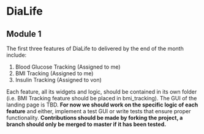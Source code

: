 # DiaLife

## Module 1
The first three features of DiaLife to delivered by the end of the month include:
1. Blood Glucose Tracking (Assigned to me)
2. BMI Tracking (Assigned to me)
3. Insulin Tracking (Assigned to von)

Each feature, all its widgets and logic, should be contained in its own folder (i.e. BMI Tracking feature should be placed in bmi_tracking). The GUI of the landing page is TBD. **For now we should work on the specific logic of each feature** and either, implement a test GUI or write tests that ensure proper functionality. **Contributions should be made by forking the project, a branch should only be merged to master if it has been tested.**

